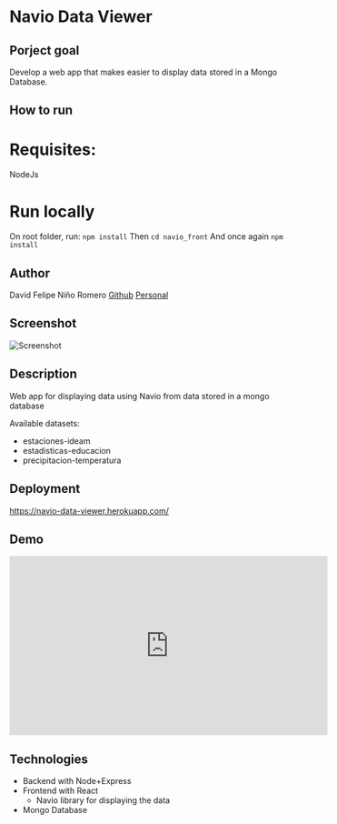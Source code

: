 # Navio Data Viewer


## Porject goal
Develop a web app that makes easier to display data stored in a Mongo Database.

## How to run 

# Requisites:
NodeJs

# Run locally
On root folder, run: 
```npm install```
Then ```cd navio_front``` 
And once again ```npm install```

## Author
 David Felipe Niño Romero
    [Github](https://github.com/dfnino10)
    [Personal](https://dfnino10.github.io/davidnino/)
    
## Screenshot

![Screenshot](https://raw.githubusercontent.com/dfnino10/navio_data_viewer/master/preview.png)

## Description

Web app for displaying data using Navio from data stored in a mongo database

Available datasets: 
- estaciones-ideam
- estadisticas-educacion
- precipitacion-temperatura

## Deployment

https://navio-data-viewer.herokuapp.com/

## Demo 
<iframe width="560" height="315" src="https://www.youtube.com/embed/c_J3mnTBBX8" frameborder="0" allow="accelerometer; autoplay; encrypted-media; gyroscope; picture-in-picture" allowfullscreen></iframe>

## Technologies
- Backend with Node+Express
- Frontend with React
   - Navio library for displaying the data
- Mongo Database

